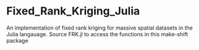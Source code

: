 # Fixed_Rank_Kriging_Julia
An implementation of fixed rank kriging for massive spatial datasets in the Julia langauage. Source FRK.jl to access the functions in this make-shift package
